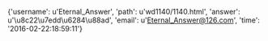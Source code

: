 {'username': u'Eternal_Answer', 'path': u'wd1140/1140.html', 'answer': u'\u8c22\u7edd\u6284\u88ad', 'email': u'Eternal_Answer@126.com', 'time': '2016-02-22:18:59:11'}